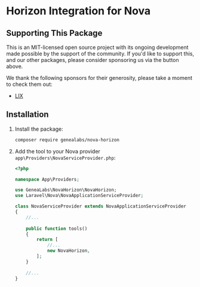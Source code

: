 # Horizon Integration for Nova

## Supporting This Package

This is an MIT-licensed open source project with its ongoing development made possible by the support of the community. If you'd like to support this, and our other packages, please consider sponsoring us via the button above.

We thank the following sponsors for their generosity, please take a moment to check them out:

- [LIX](https://lix-it.com)

## Installation
1. Install the package:
    ```sh
    composer require genealabs/nova-horizon
    ```

2. Add the tool to your Nova provider `app\Providers\NovaServiceProvider.php`:
    ```php
    <?php

    namespace App\Providers;

    use GeneaLabs\NovaHorizon\NovaHorizon;
    use Laravel\Nova\NovaApplicationServiceProvider;

    class NovaServiceProvider extends NovaApplicationServiceProvider
    {
        //...
        
        public function tools()
        {
            return [
                //...
                new NovaHorizon,
            ];
        }
        
        //...
    }

    ```
  
